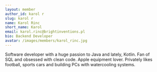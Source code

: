 ```yaml
---
layout: member
author_id: karol r
slug: karol r
name: Karol Rinc
short_name: Karol
email: karol.rinc@brightinventions.pl
bio: Backend Developer
avatar: /images/members/karol_rinc.jpg
---
```

Software developer with a huge passion to Java and lately, Kotlin. Fan of SQL and obsessed with clean code. Apple equipment lover. Privately likes football, sports cars and building PCs with watercooling systems.
